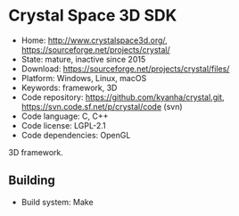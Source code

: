 # Crystal Space 3D SDK

- Home: http://www.crystalspace3d.org/, https://sourceforge.net/projects/crystal/
- State: mature, inactive since 2015
- Download: https://sourceforge.net/projects/crystal/files/
- Platform: Windows, Linux, macOS
- Keywords: framework, 3D
- Code repository: https://github.com/kyanha/crystal.git, https://svn.code.sf.net/p/crystal/code (svn)
- Code language: C, C++
- Code license: LGPL-2.1
- Code dependencies: OpenGL

3D framework.

## Building

- Build system: Make

